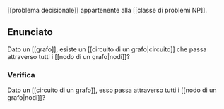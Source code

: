 [[problema decisionale]] appartenente alla [[classe di problemi NP]].

## Enunciato

Dato un [[grafo]], esiste un [[circuito di un grafo|circuito]] che passa attraverso tutti i [[nodo di un grafo|nodi]]?

### Verifica

Dato un [[circuito di un grafo]], esso passa attraverso tutti i [[nodo di un grafo|nodi]]?
